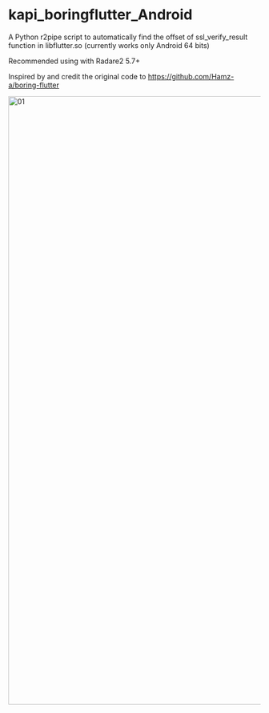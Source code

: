 # kapi_boringflutter_Android

A Python r2pipe script to automatically find the offset of ssl_verify_result function in libflutter.so (currently works only Android 64 bits)

Recommended using with Radare2 5.7+

Inspired by and credit the original code to https://github.com/Hamz-a/boring-flutter 

<img width="1215" alt="01" src="https://user-images.githubusercontent.com/25524294/193056209-501ab95c-b66c-4a44-82a3-a7b2f26b1053.png">
